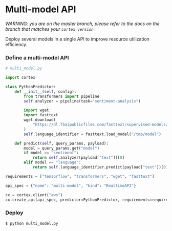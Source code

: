 # Multi-model API

_WARNING: you are on the master branch, please refer to the docs on the branch that matches your `cortex version`_

Deploy several models in a single API to improve resource utilization efficiency.

### Define a multi-model API

```python
# multi_model.py

import cortex

class PythonPredictor:
    def __init__(self, config):
        from transformers import pipeline
        self.analyzer = pipeline(task="sentiment-analysis")

        import wget
        import fasttext
        wget.download(
            "https://dl.fbaipublicfiles.com/fasttext/supervised-models/lid.176.bin", "/tmp/model"
        )
        self.language_identifier = fasttext.load_model("/tmp/model")

    def predict(self, query_params, payload):
        model = query_params.get("model")
        if model == "sentiment":
            return self.analyzer(payload["text"])[0]
        elif model == "language":
            return self.language_identifier.predict(payload["text"])[0][0][-2:]

requirements = ["tensorflow", "transformers", "wget", "fasttext"]

api_spec = {"name": "multi-model", "kind": "RealtimeAPI"}

cx = cortex.client("aws")
cx.create_api(api_spec, predictor=PythonPredictor, requirements=requirements)
```

### Deploy

```bash
$ python multi_model.py
```
